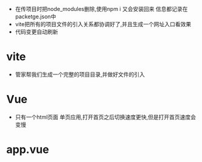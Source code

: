 - 在传项目时把node_modules删除,使用npm i 又会安装回来
    信息都记录在packetge.json中
- vite把所有的项目文件的引入关系都协调好了,并且生成一个网址入口看效果
- 代码变更自动刷新
# vite
- 管家帮我们生成一个完整的项目目录,并做好文件的引入

# Vue
- 只有一个html页面
 单页应用,打开首页之后切换速度更快,但是打开首页速度会变慢

# app.vue